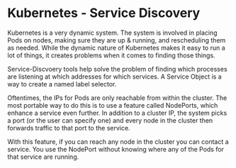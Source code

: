 # Kubernetes - Service Discovery

Kubernetes is a very dynamic system. The system is involved in placing Pods on nodes, making sure they are up & running, and rescheduling them as needed. While the dynamic nature of Kubernetes makes it easy to run a lot of things, it creates problems when it comes to finding those things. 

Service-Discvoery tools help solve the problem of finding which processes are listening at which addresses for which services. A Service Object is a way to create a named label selector.

Oftentimes, the IPs for Pods are only reachable from within the cluster. The most portable way to do this is to use a feature called NodePorts, which enhance a service even further. In addition to a cluster IP, the system picks a port (or the user can specify one) and every node in the cluster then forwards traffic to that port to the service.

With this feature, if you can reach any node in the cluster you can contact a service. You use the NodePort without knowing where any of the Pods for that service are running. 

